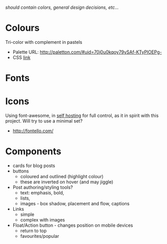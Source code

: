 *should contain colors, general design decisions, etc...*

# Colours 

Tri-color with complement in pastels

- Palette URL: http://paletton.com/#uid=70j0u0kqoy79ySAf-KTyPlOEPg-
- CSS [link](./colors.css)


# Fonts



# Icons

Using font-awesome, in [self hosting](https://fontawesome.com/how-to-use/on-the-web/setup/hosting-font-awesome-yourself)
for full control, as it in spirit with this project.
Will try to use a minimal set?

- http://fontello.com/


# Components

* cards for blog posts
* buttons
  * coloured and outlined (highlight colour)
  * these are inverted on hover (and may jiggle)
* Post authoring/styling tools?
  * text: emphasis, bold, 
  * lists, 
  * images - box shadow, placement and flow, captions
* Links
  * simple
  * complex with images
* Float/Action button - changes position on mobile devices
  * return to top
  * favourites/popular